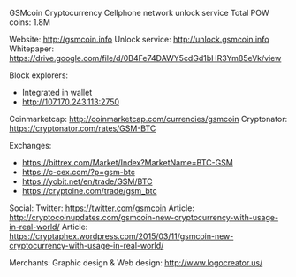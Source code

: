 GSMcoin Cryptocurrency
Cellphone network unlock service
Total POW coins: 1.8M

Website: http://gsmcoin.info
Unlock service: http://unlock.gsmcoin.info
Whitepaper: https://drive.google.com/file/d/0B4Fe74DAWY5cdGd1bHR3Ym85eVk/view

Block explorers:
- Integrated in wallet
- http://107.170.243.113:2750

Coinmarketcap: http://coinmarketcap.com/currencies/gsmcoin
Cryptonator: https://cryptonator.com/rates/GSM-BTC

Exchanges:
- https://bittrex.com/Market/Index?MarketName=BTC-GSM
- https://c-cex.com/?p=gsm-btc
- https://yobit.net/en/trade/GSM/BTC
- https://cryptoine.com/trade/gsm_btc

Social:
Twitter: https://twitter.com/gsmcoin
Article: http://cryptocoinupdates.com/gsmcoin-new-cryptocurrency-with-usage-in-real-world/
Article: https://cryptaphex.wordpress.com/2015/03/11/gsmcoin-new-cryptocurrency-with-usage-in-real-world/

Merchants:
Graphic design & Web design: http://www.logocreator.us/


